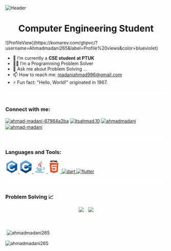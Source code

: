 ![Header](https://capsule-render.vercel.app/api?type=waving&color=timeGradient&height=222&section=header&text=Hi,%20I'm%20Ahmad%20Madani!%20%F0%9F%91%8B&fontSize=45&width=1000&fontColor=ffffff)

<h1 align="center">Computer Engineering Student</h1>
<!-- images...<!-- <img align="right" alt="Coding" width="400" src="https://cdn.dribbble.com/users/1162077/screenshots/3848914/programmer.gif"> --> 
![ProfileView](https://komarev.com/ghpvc/?username=Ahmadmadani265&label=Profile%20views&color=blueviolet)


- 🔭 I’m currently a **CSE student at PTUK**
- 👩‍💻 I’m  a Programming Problem Solver 
- 💬 Ask me about Problem Solving ...
- 📫 How to reach me: madaniahmad996@gmail.com
- ⚡ Fun fact: "Hello, World!" originated in 1967.

</h2> <img src="al.gif" width="1100px" height="20px">

<h3 align="left">Connect with me:</h3>
<p align="left">
<a href="https://linkedin.com/in/ahmad-madani-67984a2ba" target="blank"><img align="center" src="https://raw.githubusercontent.com/rahuldkjain/github-profile-readme-generator/master/src/images/icons/Social/linked-in-alt.svg" alt="ahmad-madani-67984a2ba" height="30" width="40" /></a>
<a href="https://instagram.com/itsahmad.10" target="blank"><img align="center" src="https://raw.githubusercontent.com/rahuldkjain/github-profile-readme-generator/master/src/images/icons/Social/instagram.svg" alt="itsahmad.10" height="30" width="40" /></a>
<a href="https://codeforces.com/profile/ahmadmadani" target="blank"><img align="center" src="https://raw.githubusercontent.com/rahuldkjain/github-profile-readme-generator/master/src/images/icons/Social/codeforces.svg" alt="ahmadmadani" height="30" width="40" /></a>
<a href="https://www.leetcode.com/ahmad-madani" target="blank"><img align="center" src="https://raw.githubusercontent.com/rahuldkjain/github-profile-readme-generator/master/src/images/icons/Social/leet-code.svg" alt="ahmad-madani" height="30" width="40" /></a>
</p>

</h2> <img src="al.gif" width="1100px" height="20px">

<h3 align="left">Languages and Tools:</h3>
<p align="left"> 
  <a href="https://www.cprogramming.com/" target="_blank" rel="noreferrer">
    <img src="https://raw.githubusercontent.com/devicons/devicon/master/icons/c/c-original.svg" alt="c" width="40" height="40"/> 
  </a> 
  <a href="https://www.w3schools.com/cpp/" target="_blank" rel="noreferrer">
    <img src="https://raw.githubusercontent.com/devicons/devicon/master/icons/cplusplus/cplusplus-original.svg" alt="cplusplus" width="40" height="40"/> 
  </a> 
  <a href="https://www.java.com" target="_blank" rel="noreferrer">
    <img src="https://raw.githubusercontent.com/devicons/devicon/master/icons/java/java-original.svg" alt="java" width="40" height="40"/> 
  </a>
  <a href="https://www.w3.org/html/" target="_blank" rel="noreferrer">
    <img src="https://raw.githubusercontent.com/devicons/devicon/master/icons/html5/html5-original-wordmark.svg" alt="html5" width="40" height="40"/> 
  </a> 
  <a href="https://dart.dev" target="_blank" rel="noreferrer">
    <img src="https://www.vectorlogo.zone/logos/dartlang/dartlang-icon.svg" alt="dart" width="40" height="40"/> 
  </a> 
  <a href="https://flutter.dev" target="_blank" rel="noreferrer">
    <img src="https://www.vectorlogo.zone/logos/flutterio/flutterio-icon.svg" alt="flutter" width="40" height="40"/> 
  </a> 
</p>



</h2> <img src="al.gif" width="1100px" height="20px">
<h3>Problem Solving 📈</h3>
<div align="center">
  <img height=200 src="https://codeforces-readme-stats.vercel.app/api/card?username=Ahmadmadani&force_username=true&theme=nord&border_color=#000" />
    &ensp;
  <img height=200 src="https://leetcode.card.workers.dev/Ahmad-Madani?theme=nord&font=baloo&extension=activity&border_color=#000" />
</div>


<p> <a></a></p>
<b></b>
</h2> <img src="al.gif" width="1100px" height="20px">
<p>&nbsp;<img align="center" src="https://github-readme-stats.vercel.app/api?username=ahmadmadani265&show_icons=true&locale=en" alt="ahmadmadani265" /></p>

<p><img align="center" src="https://github-readme-streak-stats.herokuapp.com/?user=ahmadmadani265&" alt="ahmadmadani265" /></p>

